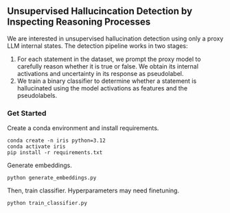 ## Unsupervised Hallucincation Detection by Inspecting Reasoning Processes

We are interested in unsupervised hallucination detection using only a proxy LLM internal states. 
The detection pipeline works in two stages:
1. For each statement in the dataset, we prompt the proxy model to carefully reason whether it is true or false. We obtain its internal activations and uncertainty in its response as pseudolabel.
2. We train a binary classifier to determine whether a statement is hallucinated using the model activations as features and the pseudolabels.

### Get Started

Create a conda environment and install requirements.

```
conda create -n iris python=3.12
conda activate iris
pip install -r requirements.txt
```

Generate embeddings.
```
python generate_embeddings.py
```

Then, train classifier. Hyperparameters may need finetuning.
```
python train_classifier.py
```

